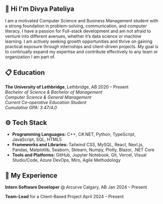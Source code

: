 ## 🤸 <a name="intro">Hi I'm Divya Pateliya</a>
  I am a motivated Computer Science and Business Management student with a strong foundation in problem-solving, communication, and computer literacy. I have a passion for Full-stack development and am not afraid to venture into different avenues, whether it’s data science or machine learning. I am actively seeking growth opportunities and thrive on gaining practical exposure through internships and client-driven projects. My goal is to continually expand my expertise and contribute effectively to any team or organization I am part of.

## <a name="introduction">📋 Education</a>
**The University of Lethbridge**, Lethbridge, AB  2020 – Present  
*Bachelor of Science & Bachelor of Management*  
*Computer Science & General Management*  
*Current Co-operative Education Student*  
*Cumulative GPA: 3.47/4.0*

## ⚙️ Tech Stack
- **Programming Languages:** C++, C#.NET, Python, TypeScript, JavaScript, SQL, HTML5
- **Frameworks and Libraries:** Tailwind CSS, MySQL, React, Next.js, Pandas, Matplotlib, Seaborn, Sklearn, Numpy, Plotly, Blazor, .NET Core
- **Tools and Platforms:** GitHub, Jupyter Notebook, Git, Vercel, Visual Studio/Code, Azure DevOps, Miro, Agile Methodology

## 💼 My Experience
**Intern Software Developer** @ Arcurve Calgary, AB 
Jan 2024 – Present

**Team-Lead** for a Client-Based Project
April 2024 – Present
